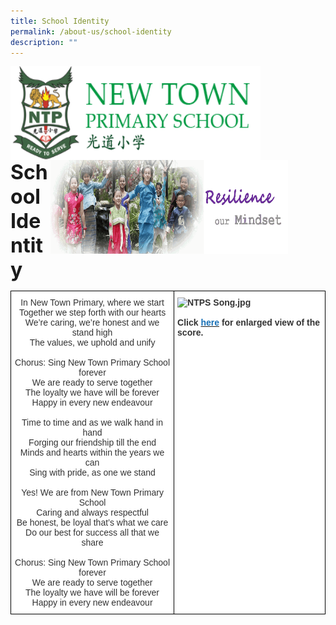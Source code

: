 ```yaml
---
title: School Identity
permalink: /about-us/school-identity
description: ""
---
```

<img src="/images/logosub.png" style="width:400px;height:150px;margin-left:0px;" align = "left">

<img src="/images/Header%20GIF.gif" style="width:380px;height:150px;margin-right:60px;" align = "right">
<br><br><br><br><br><br>

**<font size=6>School Identity</font>**

<table style="border-collapse:collapse;border-spacing:0" class="tg"><thead><tr><td style="background-color:#FFF;border-color:black;border-style:solid;border-width:1px;color:#333;font-family:Arial, sans-serif;font-size:14px;overflow:hidden;padding:10px 5px;text-align:center;vertical-align:top;word-break:normal"><span style="font-weight:normal">In New Town Primary, where we start</span><br><span style="font-weight:normal">Together we step forth with our hearts</span><br><span style="font-weight:normal">We’re caring, we’re honest and we stand high</span><br><span style="font-weight:normal">The values, we uphold and unify  </span><br><br>Chorus:  <span style="font-weight:normal">Sing New Town Primary School forever</span><br><span style="font-weight:normal">We are ready to serve together</span><br><span style="font-weight:normal">The loyalty we have will be forever</span><br><span style="font-weight:normal">Happy in every new endeavour  </span><br><br><span style="font-weight:normal">Time to time and as we walk hand in hand</span><br><span style="font-weight:normal">Forging our friendship till the end</span><br><span style="font-weight:normal">Minds and hearts within the years we can</span><br><span style="font-weight:normal">Sing with pride, as one we stand  </span><br><br><span style="font-weight:normal">Yes! We are from New Town Primary School</span><br><span style="font-weight:normal">Caring and always respectful</span><br><span style="font-weight:normal">Be honest, be loyal that’s what we care</span><br><span style="font-weight:normal">Do our best for success all that we share  </span><br><br>Chorus:  <span style="font-weight:normal">Sing New Town Primary School forever</span><br><span style="font-weight:normal">We are ready to serve together</span><br><span style="font-weight:normal">The loyalty we have will be forever</span><br><span style="font-weight:normal">Happy in every new endeavour</span></td><td style="background-color:#FFF;border-color:black;border-style:solid;border-width:1px;color:#333;font-family:Arial, sans-serif;font-size:14px;font-weight:bold;overflow:hidden;padding:10px 5px;text-align:left;vertical-align:top;word-break:normal"><img src="https://newtownpri.moe.edu.sg/qql/slot/u556/About%20Us/NTPS%20Song.jpg" alt="NTPS Song.jpg" width="389" height="543"><br><br>Click <a href="https://newtownpri.moe.edu.sg/qql/slot/u556/About%20Us/NTPS%20Song.jpg"><span style="text-decoration:none;color:#1870B6">here</span></a> for enlarged view of the score.   </td></tr></thead></table>